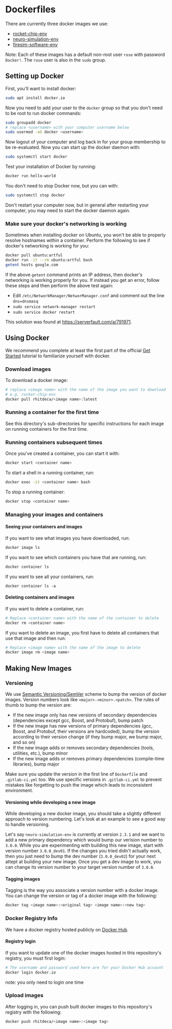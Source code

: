 Dockerfiles
=========

There are currently three docker images we use:
* [rocket-chip-env](rocket-chip-env/)
* [neuro-simulation-env](neuro-simulation-env/)
* [firesim-software-env](firesim-software-env/)

Note: Each of these images has a default non-root user `rose` with password `Docker!`. The `rose` user is also in the `sudo` group.

## Setting up Docker
First, you'll want to install docker:
```bash
sudo apt install docker.io
```
Now you need to add your user to the `docker` group so that you don't need to be root to run docker commands:
```bash
sudo groupadd docker
# replace <username> with your computer username below
sudo usermod -aG docker <username>
```
Now logout of your computer and log back in for your group membership to be re-evaluated. Now you can start up the docker daemon with:
```bash
sudo systemctl start docker
```

Test your installation of Docker by running:
```bash
docker run hello-world
```

You don't need to stop Docker now, but you can with:
```bash
sudo systemctl stop docker
```
Don't restart your computer now, but in general after restarting your computer, you may need to start the docker daemon again.

### Make sure your docker's networking is working
Sometimes when installing docker on Ubuntu, you won't be able to properly resolve hostnames within a container. Perform the following to see if docker's networking is working for you:
```bash
docker pull ubuntu:artful
docker run -it --rm ubuntu:artful bash
getent hosts google.com
```
If the above `getent` command prints an IP address, then docker's networking is working properly for you. If instead you get an error, follow these steps and then perform the above test again:
* Edit `/etc/NetworkManager/NetworManager.conf` and comment out the line `dns=dnsmasq`
* `sudo service network-manager restart`
* `sudo service docker restart`

This solution was found at https://serverfault.com/a/791971.

## Using Docker
We recommend you complete at least the first part of the official [Get Started](https://docs.docker.com/get-started/) tutorial to familiarize yourself with docker.

### Download images
To download a docker image:
```bash
# replace <image name> with the name of the image you want to download
# e.g. rocket-chip-env
docker pull rhitdeca/<image name>:latest
```

### Running a container for the first time
See this directory's sub-directories for specific instructions for each image on running containers for the first time.

### Running containers subsequent times
Once you've created a container, you can start it with:
```bash
docker start <container name>
```
To start a shell in a running container, run:
```bash
docker exec -it <container name> bash
```
To stop a running container:
```bash
docker stop <container name>
```

### Managing your images and containers
#### Seeing your containers and images
If you want to see what images you have downloaded, run:
```bash
docker image ls
```
If you want to see which containers you have that are running, run:
```bash
docker container ls
```
If you want to see all your containers, run:
```docker
docker container ls -a
```
#### Deleting containers and images
If you want to delete a container, run:
```bash
# Replace <container name> with the name of the container to delete
docker rm <container name>
```
If you want to delete an image, you first have to delete all containers that use that image and then run:
```bash
# Replace <image name> with the name of the image to delete
docker image rm <image name>
```

## Making New Images
### Versioning
We use [Semantic Versioning/SemVer](https://semver.org/) scheme to bump the version of docker images. Version numbers look like `<major>.<minor>.<patch>`.
The rules of thumb to bump the version are:
  - If the new image only has new versions of secondary dependencies (dependencies except gcc, Boost, and Protobuf), bump patch
  - If the new image has new versions of primary dependencies (gcc, Boost, and Protobuf, their versions are hardcoded), bump the version according to their version change (if they bump major, we bump major, and so on)
  - If the new image adds or removes secondary dependencies (tools, utilities, etc.), bump minor
  - If the new image adds or removes primary dependencies (compile-time libraries), bump major

Make sure you update the version in the first line of `Dockerfile` and `.gitlab-ci.yml` too.
We use specific versions in `.gitlab-ci.yml` to prevent mistakes like forgetting to push the image which leads to inconsistent environment.

#### Versioning while developing a new image
While developing a new docker image, you should take a slightly different approach to version numbering. Let's look at an example to see a good way to handle versioning.

Let's say `neuro-simulation-env` is currently at version `2.3.1` and we want to add a new primary dependency which would bump our verision number to `3.0.0`. While you are experimenting with building this new image, start with version number `3.0.0_dev01`. If the changes you tried didn't actually work, then you just need to bump the dev number (`3.0.0_dev02`) for your next attept at building your new image. Once you get a dev image to work, you can change its version number to your target version number of `3.0.0`.

#### Tagging images
Tagging is the way you associate a version number with a docker image. You can change the version or tag of a docker image with the following:
```bash
docker tag <image name>:<original tag> <image name>:<new tag>
```

### Docker Registry Info
We have a docker registry hosted publicly on [Docker Hub](https://hub.docker.com/u/rhitdeca).

#### Registry login
If you want to update one of the docker images hosted in this repository's registry, you must first login:
```bash
# The username and password used here are for your Docker Hub account
docker login docker.io
```
note: you only need to login one time

### Upload images
After logging in, you can push built docker images to this repository's registry with the following:
```bash
docker push rhitdeca/<image name>:<image tag>
```

